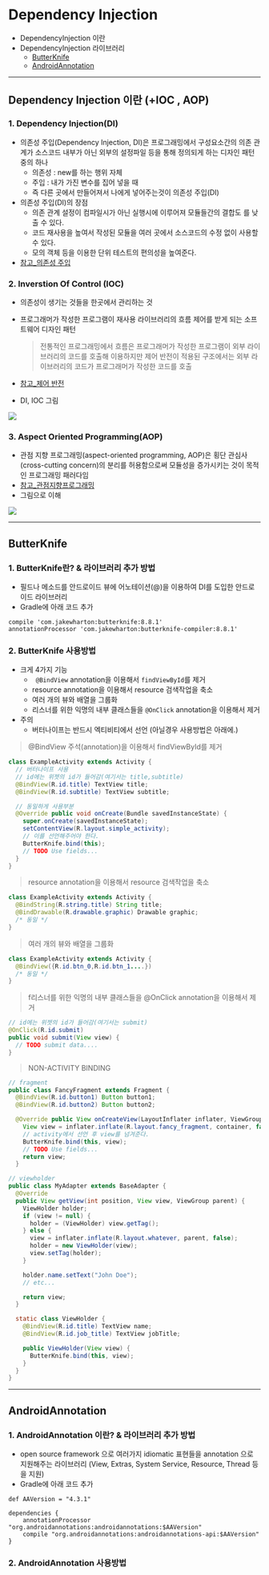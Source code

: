 # Dependency Injection
  - DependencyInjection 이란
  - DependencyInjection 라이브러리
    - [ButterKnife](http://jakewharton.github.io/butterknife/)
    - [AndroidAnnotation](http://androidannotations.org/)

---

## Dependency Injection 이란 (+IOC , AOP)
  ### 1. Dependency Injection(DI)
  - 의존성 주입(Dependency Injection, DI)은 프로그래밍에서 구성요소간의 의존 관계가 소스코드 내부가 아닌 외부의 설정파일 등을 통해 정의되게 하는 디자인 패턴 중의 하나
    - 의존성 : new를 하는 행위 자체
    - 주입 : 내가 가진 변수를 집어 넣을 때
    - 즉 다른 곳에서 만들어져서 나에게 넣어주는것이 의존성 주입(DI)
  - 의존성 주입(DI)의 장점
    - 의존 관계 설정이 컴파일시가 아닌 실행시에 이루어져 모듈들간의 결합도 를 낮출 수 있다.
    - 코드 재사용을 높여서 작성된 모듈을 여러 곳에서 소스코드의 수정 없이 사용할 수 있다.
    - 모의 객체 등을 이용한 단위 테스트의 편의성을 높여준다.
  - [참고_의존성 주입](https://ko.wikipedia.org/wiki/%EC%9D%98%EC%A1%B4%EC%84%B1_%EC%A3%BC%EC%9E%85)

  ### 2. Inverstion Of Control (IOC)
  - 의존성이 생기는 것들을 한곳에서 관리하는 것
  - 프로그래머가 작성한 프로그램이 재사용 라이브러리의 흐름 제어를 받게 되는 소프트웨어 디자인 패턴
    > 전통적인 프로그래밍에서 흐름은 프로그래머가 작성한 프로그램이 외부 라이브러리의 코드를 호출해 이용하지만 제어 반전이 적용된 구조에서는 외부 라이브러리의 코드가 프로그래머가 작성한 코드를 호출
  - [참고_제어  반전](https://ko.wikipedia.org/wiki/%EC%A0%9C%EC%96%B4_%EB%B0%98%EC%A0%84)

  - DI, IOC 그림

  ![](https://github.com/Lee-KyungSeok/Study/blob/master/Android/Contents/DependencyInjection/picture/DI,IOP.png)

  ### 3. Aspect Oriented Programming(AOP)
  - 관점 지향 프로그래밍(aspect-oriented programming, AOP)은 횡단 관심사(cross-cutting concern)의 분리를 허용함으로써 모듈성을 증가시키는 것이 목적인 프로그래밍 패러다임
  - [참고_관점지향프로그래밍](https://ko.wikipedia.org/wiki/%EA%B4%80%EC%A0%90_%EC%A7%80%ED%96%A5_%ED%94%84%EB%A1%9C%EA%B7%B8%EB%9E%98%EB%B0%8D)
  - 그림으로 이해

  ![](https://github.com/Lee-KyungSeok/Study/blob/master/Android/Contents/DependencyInjection/picture/AOP.png)

---

## ButterKnife
  ### 1. ButterKnife란? & 라이브러리 추가 방법
  - 필드나 메소드를 안드로이드 뷰에 어노테이션(@)을 이용하여 DI를 도입한 안드로이드 라이브러리
  - Gradle에 아래 코드 추가
  ```
  compile 'com.jakewharton:butterknife:8.8.1'
  annotationProcessor 'com.jakewharton:butterknife-compiler:8.8.1'  
  ```

  ### 2. ButterKnife 사용방법
  - 크게 4가지 기능
    - ` @BindView` annotation을 이용해서 `findViewById`를 제거
    - resource annotation을 이용해서 resource 검색작업을 축소
    - 여러 개의 뷰와 배열을 그룹화
    - 리스너를 위한 익명의 내부 클래스들을 `@OnClick` annotation을 이용해서 제거
  - 주의
    - 버터나이프는 반드시 엑티비티에서 선언 (아닐경우 사용방법은 아래에.)

  >  @BindView 주석(annotation)을 이용해서 findViewById를 제거

  ```java
  class ExampleActivity extends Activity {
    // 버터나이프 사용
    // id에는 위젯의 id가 들어감(여기서는 title,subtitle)
    @BindView(R.id.title) TextView title;
    @BindView(R.id.subtitle) TextView subtitle;

    // 동일하게 사용부분
    @Override public void onCreate(Bundle savedInstanceState) {
      super.onCreate(savedInstanceState);
      setContentView(R.layout.simple_activity);
      // 이를 선언해주어야 한다.
      ButterKnife.bind(this);
      // TODO Use fields...
    }
  }
  ```

  > resource annotation을 이용해서 resource 검색작업을 축소

  ```java
  class ExampleActivity extends Activity {
    @BindString(R.string.title) String title;
    @BindDrawable(R.drawable.graphic) Drawable graphic;
    /* 동일 */
  }
  ```

  > 여러 개의 뷰와 배열을 그룹화

  ```java
  class ExampleActivity extends Activity {
    @BindView({R.id.btn_0,R.id.btn_1....})
    /* 동일 */
  }

  ```

  > f리스너를 위한 익명의 내부 클래스들을 @OnClick annotation을 이용해서 제거

  ```java
  // id에는 위젯의 id가 들어감(여기서는 submit)
  @OnClick(R.id.submit)
  public void submit(View view) {
    // TODO submit data....
  }
  ```

  > NON-ACTIVITY BINDING

  ```java
  // fragment
  public class FancyFragment extends Fragment {
    @BindView(R.id.button1) Button button1;
    @BindView(R.id.button2) Button button2;

    @Override public View onCreateView(LayoutInflater inflater, ViewGroup container, Bundle savedInstanceState) {
      View view = inflater.inflate(R.layout.fancy_fragment, container, false);
      // activity에서 선언 후 view를 넘겨준다.
      ButterKnife.bind(this, view);
      // TODO Use fields...
      return view;
    }  

  // viewholder  
  public class MyAdapter extends BaseAdapter {
    @Override
    public View getView(int position, View view, ViewGroup parent) {
      ViewHolder holder;
      if (view != null) {
        holder = (ViewHolder) view.getTag();
      } else {
        view = inflater.inflate(R.layout.whatever, parent, false);
        holder = new ViewHolder(view);
        view.setTag(holder);
      }

      holder.name.setText("John Doe");
      // etc...

      return view;
    }

    static class ViewHolder {
      @BindView(R.id.title) TextView name;
      @BindView(R.id.job_title) TextView jobTitle;

      public ViewHolder(View view) {
        ButterKnife.bind(this, view);
      }
    }
  }
  ```

---

## AndroidAnnotation
  ### 1. AndroidAnnotation 이란? & 라이브러리 추가 방법
  - open source framework 으로 여러가지 idiomatic 표현들을 annotation 으로 지원해주는 라이브러리 (View, Extras, System Service, Resource, Thread 등을 지원)
  - Gradle에 아래 코드 추가
  ```
  def AAVersion = "4.3.1"

  dependencies {
      annotationProcessor "org.androidannotations:androidannotations:$AAVersion"
      compile "org.androidannotations:androidannotations-api:$AAVersion"
  }   
  ```

  ### 2. AndroidAnnotation 사용방법

  ```java

  ```
